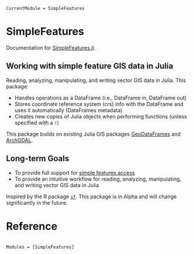 ```@meta
CurrentModule = SimpleFeatures
```

# SimpleFeatures

Documentation for [SimpleFeatures.jl](https://github.com/acgold/SimpleFeatures.jl).

## Working with simple feature GIS data in Julia 

Reading, analyzing, manipulating, and writing vector GIS data in Julia. This package:
- Handles operations as a DataFrame (i.e., DataFrame in, DataFrame out)
- Stores coordinate reference system (crs) info with the DataFrame and uses it automatically (DataFrames metadata)
- Creates new copies of Julia objects when performing functions (unless specified with a `!`)

This package builds on existing Julia GIS packages [GeoDataFrames](https://github.com/evetion/GeoDataFrames.jl) and [ArchGDAL](https://github.com/yeesian/ArchGDAL.jl/).

## Long-term Goals
- To provide full support for [simple features access](https://en.wikipedia.org/wiki/Simple_Features)
- To provide an intuitive workflow for reading, analyzing, manipulating, and writing vector GIS data in Julia

Inspired by the R package [`sf`](https://r-spatial.github.io/sf/). This package is in Alpha and will change significantly in the future.

# Reference

```@index
```

```@autodocs
Modules = [SimpleFeatures]
```
